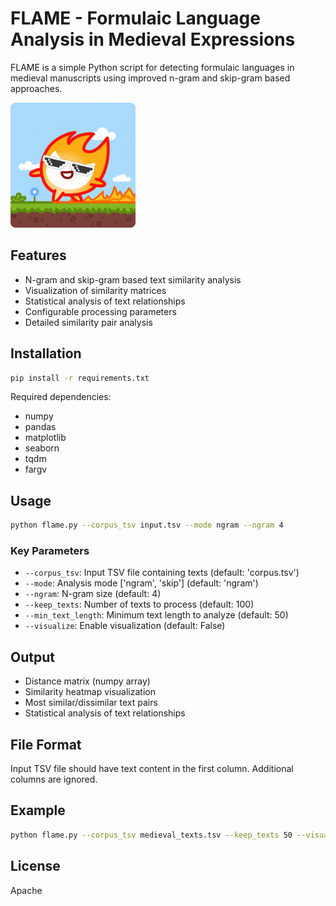 # FLAME - Formulaic Language Analysis in Medieval Expressions

FLAME is a simple Python script for detecting formulaic languages in medieval manuscripts using improved n-gram and skip-gram based approaches.

<img src="flame-little-flame.gif" width="200" />

## Features
- N-gram and skip-gram based text similarity analysis
- Visualization of similarity matrices
- Statistical analysis of text relationships
- Configurable processing parameters
- Detailed similarity pair analysis

## Installation

```bash
pip install -r requirements.txt
```

Required dependencies:
- numpy
- pandas
- matplotlib
- seaborn
- tqdm
- fargv

## Usage

```bash
python flame.py --corpus_tsv input.tsv --mode ngram --ngram 4
```

### Key Parameters
- `--corpus_tsv`: Input TSV file containing texts (default: 'corpus.tsv')
- `--mode`: Analysis mode ['ngram', 'skip'] (default: 'ngram')
- `--ngram`: N-gram size (default: 4)
- `--keep_texts`: Number of texts to process (default: 100)
- `--min_text_length`: Minimum text length to analyze (default: 50)
- `--visualize`: Enable visualization (default: False)

## Output
- Distance matrix (numpy array)
- Similarity heatmap visualization
- Most similar/dissimilar text pairs
- Statistical analysis of text relationships

## File Format
Input TSV file should have text content in the first column. Additional columns are ignored.

## Example
```bash
python flame.py --corpus_tsv medieval_texts.tsv --keep_texts 50 --visualize --plot_output heatmap.png
```

## License
Apache
